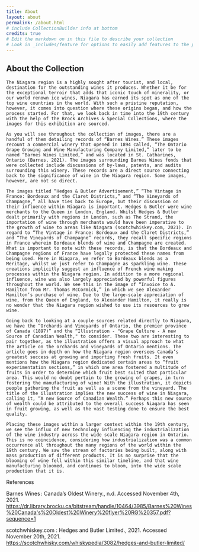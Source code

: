 ```yaml
---
title: About
layout: about
permalink: /about.html
# include CollectionBuilder info at bottom
credits: true
# Edit the markdown on in this file to describe your collection
# Look in _includes/feature for options to easily add features to the page
---
```

	
## About the Collection

	The Niagara region is a highly sought after tourist, and local, destination for the outstanding wines it produces. Whether it be for the exceptional terroir that adds that iconic touch of minerality, or our world renown ice wines, Niagara has earned its spot as one of the top wine countries in the world. With such a pristine reputation, however, it comes into question where these origins began, and how the process started. For that, we look back in time into the 19th century with the help of the Brock Archives & Special Collections, where the images for this exhibition are sourced.

	As you will see throughout the collection of images, there are a handful of them detailing records of “Barnes Wines.” These images recount a commercial winery that opened in 1894 called, “The Ontario Grape Growing and Wine Manufacturing Company Limited,” later to be named “Barnes Wines Limited,” and was located in St. Catharines, Ontario (Barnes, 2021). The images surrounding Barnes Wines fonds that were collected include discussions of by-laws, patents, and audits surrounding this winery. These records are a direct source connecting back to the significance of wine in the Niagara region. Some images, however, are not so direct.

	The images titled “Hedges & Butler Advertisement,” “The Vintage in France: Bordeaux and the Claret Districts,” and “The Vineyards of Champagne,” all have ties back to Europe, but their discussion on their influence within Niagara is important. Hedges & Butler were wine merchants to the Queen in London, England. Whilst Hedges & Butler dealt primarily with regions in London, such as The Strand, the importation of wine through merchants would have been imperative to the growth of wine to areas like Niagara (scotchwhiskey.com, 2021). In regard to “The Vintage in France: Bordeaux and the Claret Districts,” and “The Vineyards of Champagne” records, they recall specific regions in France wherein Bordeaux blends of wine and Champagne are created. What is important to note with these records, is that the Bordeaux and Champagne regions of France have legally protected these names from being used. Here in Niagara, we refer to Bordeaux blends as a Meritage, whilst we just refer to Champagne as sparkling wine. These creations implicitly suggest an influence of French wine making processes within the Niagara region. In addition to a more regional influence, wine was also largely appreciated by powerful figures throughout the world. We see this in the image of “Invoice to A. Hamilton from Mr. Thomas McCormick,” in which we see Alexander Hamilton’s purchase of wine. Due to the large-scale appreciation of wine, from the Queen of England, to Alexander Hamilton, it really is no wonder that the Niagara region wished to use its resources to grow wine. 

	Going back to looking at a couple sources related directly to Niagara, we have the “Orchards and Vineyards of Ontario, the premier province of Canada (1897)” and the “Illustration - "Grape Culture - A new Source of Canadian Wealth," to consider. These two are interesting to pair together, as the illustration offers a visual approach to what the article on the orchards and vineyards of Ontario mentions. The article goes in depth on how the Niagara region oversees Canada’s greatest success at growing and importing fresh fruits. It even mentions how the Niagara region dedicated certain areas to “fruit experimentation sections,” in which one area fostered a multitude of fruits in order to determine which fruit best suited that particular area. This would no doubt pertain to the growing of grapes, in turn fostering the manufacturing of wine! With the illustration, it depicts people gathering the fruit as well as a scene from the vineyard. The title of the illustration implies the new success of wine in Niagara, calling it, “A new Source of Canadian Wealth.” Perhaps this new source of wealth could be attributed to the overall success Niagara has seen in fruit growing, as well as the vast testing done to ensure the best quality.

	Placing these images within a larger context within the 19th century, we see the influx of new technology influencing the industrialization of the wine industry across the wide scale Niagara region in Ontario. This is no coincidence, considering how industrialization was a common occurrence all throughout the many regions of the world within the 19th century. We saw the stream of factories being built, along with mass production of different products. It is no surprise that the blooming of wine fell within this similar timeline, and that wine manufacturing bloomed, and continues to bloom, into the wide scale production that it is. 



References

  Barnes Wines : Canada’s Oldest Winery., n.d. Accessed November 4th, 2021. https://dr.library.brocku.ca/bitstream/handle/10464/3985/Barnes%20Wines%20Canada's%20Oldest%20Winery%20flyer%20RG%20357.pdf?sequence=1 

scotchwhiskey.com : Hedges and Butler Limited., 2021. Accessed November 20th, 2021.
https://scotchwhisky.com/whiskypedia/3082/hedges-and-butler-limited/ 
